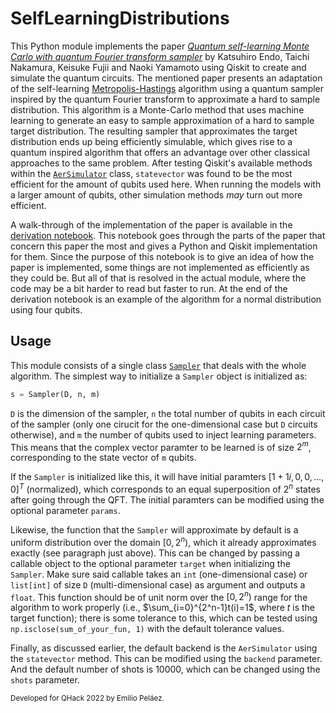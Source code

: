 # SelfLearningDistributions

This Python module implements the paper [*Quantum self-learning Monte Carlo with quantum Fourier transform sampler*](https://arxiv.org/abs/2005.14075) by Katsuhiro Endo, Taichi Nakamura, Keisuke Fujii and Naoki Yamamoto using Qiskit to create and simulate the quantum circuits. The mentioned paper presents an adaptation of the self-learning [Metropolis-Hastings](https://en.wikipedia.org/wiki/Metropolis–Hastings_algorithm) algorithm using a quantum sampler inspired by the quantum Fourier transform to approximate a hard to sample distribution. This algorithm is a Monte-Carlo method that uses machine learning to generate an easy to sample approximation of a hard to sample target distribution. The resulting sampler that approximates the target distribution ends up being efficiently simulable, which gives rise to a quantum inspired algorithm that offers an advantage over other classical approaches to the same problem. After testing Qiskit's available methods within the [`AerSimulator`](https://qiskit.org/documentation/stubs/qiskit.providers.aer.AerSimulator.html) class, `statevector` was found to be the most efficient for the amount of qubits used here. When running the models with a larger amount of qubits, other simulation methods *may* turn out more efficient. 

A walk-through of the implementation of the paper is available in the [derivation notebook](https://github.com/epelaaez/SelfLearningDistributions/tree/main/notebooks). This notebook goes through the parts of the paper that concern this paper the most and gives a Python and Qiskit implementation for them. Since the purpose of this notebook is to give an idea of how the paper is implemented, some things are not implemented as efficiently as they could be. But all of that is resolved in the actual module, where the code may be a bit harder to read but faster to run. At the end of the derivation notebook is an example of the algorithm for a normal distribution using four qubits. 

## Usage

This module consists of a single class [`Sampler`](https://github.com/epelaaez/SelfLearningDistributions/blob/main/selflearning/sampler.py#L3) that deals with the whole algorithm. The simplest way to initialize a `Sampler` object is initialized as:

```python
s = Sampler(D, n, m)
```

`D` is the dimension of the sampler, `n` the total number of qubits in each circuit of the sampler (only one cirucit for the one-dimensional case but `D` circuits otherwise), and `m` the number of qubits used to inject learning parameters. This means that the complex vector paramter to be learned is of size $2^m$, corresponding to the state vector of `m` qubits.

If the `Sampler` is initialized like this, it will have initial paramters $[1 + 1i, 0, 0, \dots, 0]^T$ (normalized), which corresponds to an equal superposition of $2^n$ states after going through the QFT. The initial paramters can be modified using the optional parameter `params`.

Likewise, the function that the `Sampler` will approximate by default is a uniform distribution over the domain $[0, 2^n)$, which it already approximates exactly (see paragraph just above). This can be changed by passing a callable object to the optional parameter `target` when initializing the `Sampler`. Make sure said callable takes an `int` (one-dimensional case) or `list[int]` of size `D` (multi-dimensional case) as argument and outputs a `float`. This function should be of unit norm over the $[0, 2^n)$ range for the algorithm to work properly (i.e., $\sum_{i=0}^{2^n-1}t(i)=1$, where $t$ is the target function); there is some tolerance to this, which can be tested using `np.isclose(sum_of_your_fun, 1)` with the default tolerance values.

Finally, as discussed earlier, the default backend is the `AerSimulator` using the `statevector` method. This can be modified using the `backend` parameter. And the default number of shots is $10000$, which can be changed using the `shots` parameter.

<sub>
Developed for QHack 2022 by Emilio Peláez.
</sub>
